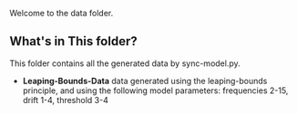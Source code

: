 Welcome to the data folder.<br/>

## What's in This folder? 
This folder contains all the generated data by sync-model.py.
- **Leaping-Bounds-Data** data generated using the leaping-bounds principle, and using the following model parameters: frequencies 2-15, drift 1-4, threshold 3-4

